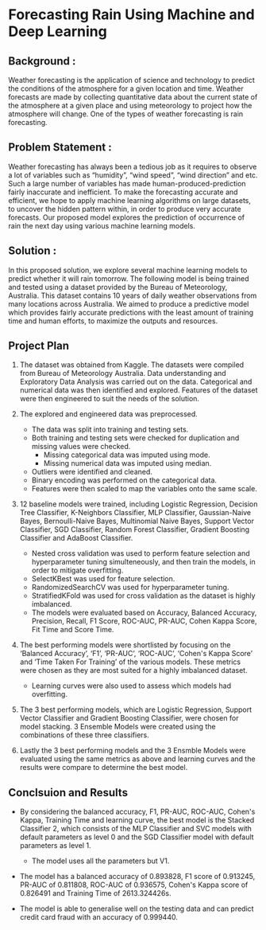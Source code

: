 # Forecasting Rain Using Machine and Deep Learning

## Background : 
Weather forecasting is the application of science and technology to predict the conditions of the atmosphere for a given location and time. Weather forecasts are made by collecting quantitative data about the current state of the atmosphere at a given place and using meteorology to project how the atmosphere will change. One of the types of weather forecasting is rain forecasting.

## Problem Statement :
Weather forecasting has always been a tedious job as it requires to observe a lot of variables such as “humidity”, “wind speed”, “wind direction” and etc. Such a large number of variables has made human-produced-prediction fairly inaccurate and inefficient. To make the forecasting accurate and efficient, we hope to apply machine learning algorithms on large datasets, to uncover the hidden pattern within, in order to produce very accurate forecasts. Our proposed model explores the prediction of occurrence of rain the next day using various machine learning models.

## Solution : 
In this proposed solution, we explore several machine learning models to predict whether it will rain tomorrow. The following model is being trained and tested using a dataset provided by the Bureau of Meteorology, Australia. This dataset contains 10 years of daily weather observations from many locations across Australia. We aimed to produce a predictive model which provides fairly accurate predictions with the least amount of training time and human efforts, to maximize the outputs and resources. 

## Project Plan
1. The dataset was obtained from Kaggle. The datasets were compiled from Bureau of Meteorology Australia. Data understanding and Exploratory Data Analysis was carried out on the data. Categorical and numerical data was then identified and explored. Features of the dataset were then engineered to suit the needs of the solution. 

2. The explored and engineered data was preprocessed. 
    - The data was split into training and testing sets. 
    - Both training and testing sets were checked for duplication and missing values were checked. 
        - Missing categorical data was imputed using mode. 
        - Missing numerical data was imputed using median. 
    - Outliers were identified and cleaned. 
    - Binary encoding was performed on the categorical data. 
    - Features were then scaled to map the variables onto the same scale. 

3. 12 baseline models were trained, including Logistic Regression, Decision Tree Classifier, K-Neighbors Classifier, MLP Classifier, Gaussian-Naive Bayes, Bernoulli-Naive Bayes, Multinomial Naive Bayes, Support Vector Classifier, SGD Classifier, Random Forest Classifier, Gradient Boosting Classifier and AdaBoost Classifier. 
    - Nested cross validation was used to perform feature selection and hyperparameter tuning simulteneously, and then train the models, in order to mitigate overfitting. 
    - SelectKBest was used for feature selection.
    - RandomizedSearchCV was used for hyperparameter tuning.
    - StratifiedKFold was used for cross validation as the dataset is highly imbalanced.
    - The models were evaluated based on Accuracy, Balanced Accuracy, Precision, Recall, F1 Score, ROC-AUC, PR-AUC, Cohen Kappa Score, Fit Time and Score Time. 

4. The best performing models were shortlisted by focusing on the ‘Balanced Accuracy’, ‘F1’, ‘PR-AUC’, ‘ROC-AUC’, ‘Cohen's Kappa Score’ and ‘Time Taken For Training’ of the various models. These metrics were chosen as they are most suited for a highly imbalanced dataset. 
    - Learning curves were also used to assess which models had overfitting.

5. The 3 best performing models, which are Logistic Regression, Support Vector Classifier and Gradient Boosting Classifier, were chosen for model stacking. 3 Ensemble Models were created using the combinations of these three classifiers. 

6. Lastly the 3 best performing models and the 3 Ensmble Models were evaluated using the same metrics as above and learning curves and the results were compare to determine the best model.

## Conclsuion and Results
- By considering the balanced accuracy, F1, PR-AUC, ROC-AUC, Cohen's Kappa, Training Time and learning curve, the best model is the Stacked Classifier 2, which consists of the MLP Classifier and SVC models with default parameters as level 0 and the SGD Classifier model with default parameters as level 1.
    - The model uses all the parameters but V1.

- The model has a balanced accuracy of 0.893828, F1 score of 0.913245, PR-AUC of 0.811808, ROC-AUC of 0.936575, Cohen's Kappa score of 0.826491 and Training Time of 2613.324426s.

- The model is able to generalise well on the testing data and can predict credit card fraud with an accuracy of 0.999440.
